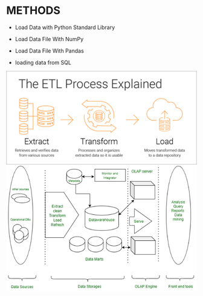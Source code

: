 # METHODS
- Load Data with Python Standard Library
- Load Data File With NumPy
- Load Data File With Pandas

- loading data from SQL

![Img](https://github.com/RAJGUPTA28/QuickNLP-TextInspect/blob/main/Loading_Data/etl-process-explained-diagram.png)
![Img](https://github.com/RAJGUPTA28/QuickNLP-TextInspect/blob/main/Loading_Data/dm1.png)
